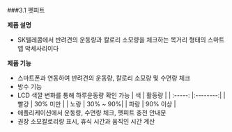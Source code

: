 ###3.1 펫피트

**제품 설명**
- SK텔레콤에서 반려견의 운동량과 칼로리 소모량을 체크하는 목거리 형태의 스마트 앱 악세사리이다

**제품 기능**
- 스마트폰과 연동하여 반려견의 운동량, 칼로리 소모량 및 수면량 체크
- 방수 기능
- LCD 색깔 변화를 통해 하루운동량 확인 가능
|    색   |  활동량  |
| :-----: |:--------:|
|  빨강   | 30% 미만 |
| 노랑    | 30% ~ 90%|
| 파랑    | 90% 이상 |
- 애플리케이션에서 운동량, 수면량 체크, 펫피트 충전 안내문
- 권장 소모칼로리량 표시, 휴식 시간과 움직인 시간 계산
